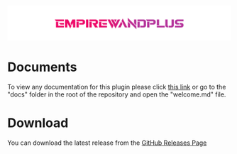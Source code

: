 <img src="./media/repo/readmeBanner.png" />

# Documents

To view any documentation for this plugin please click [this link](https://github.com/Myuuiii/EmpireWandPlus/blob/main/docs/Welcome.md) or go to the "docs" folder in the root of the repository and open the "welcome.md" file.

# Download

You can download the latest release from the [GitHub Releases Page](https://github.com/Myuuiii/EmpireWandPlus/releases)
